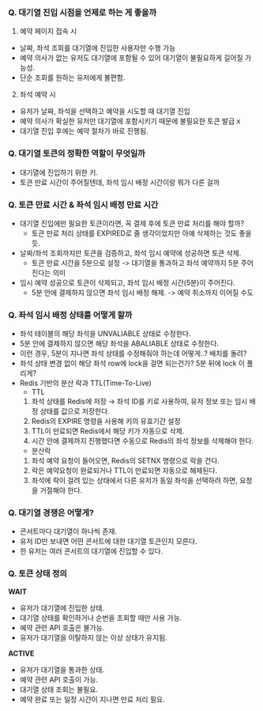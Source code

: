### Q. 대기열 진입 시점을 언제로 하는 게 좋을까

1. 예약 페이지 접속 시
- 날짜, 좌석 조회를 대기열에 진입한 사용자만 수행 가능
- 예약 의사가 없는 유저도 대기열에 포함될 수 있어 대기열이 불필요하게 길어질 가능성.
- 단순 조회를 원하는 유저에게 불편함.
2. 좌석 예약 시
- 유저가 날짜, 좌석을 선택하고 예약을 시도할 때 대기열 진입
- 예약 의사가 확실한 유저만 대기열에 포함시키기 때문에 불필요한 토큰 발급 x
- 대기열 진입 후에는 예약 절차가 바로 진행됨.

### Q. 대기열 토큰의 정확한 역할이 무엇일까
- 대기열에 진입하기 위한 키.
- 토큰 만료 시간이 주어질텐데, 좌석 임시 배정 시간이랑 뭐가 다른 걸까

### Q. 토큰 만료 시간 & 좌석 임시 배정 만료 시간
- 대기열 진입에만 필요한 토큰이라면, 꼭 결제 후에 토큰 만료 처리를 해야 할까?
  - 토큰 만료 처리 상태를 EXPIRED로 줄 생각이었지만 아예 삭제하는 것도 좋을 듯.
- 날짜/좌석 조회까지만 토큰을 검증하고, 좌석 임시 예약에 성공하면 토큰 삭제.
  - 토큰 만료 시간을 5분으로 설정 -> 대기열을 통과하고 좌석 예약까지 5분 주어진다는 의미
- 임시 예약 성공으로 토큰이 삭제되고, 좌석 임시 배정 시간(5분)이 주어진다.
  - 5분 안에 결제하지 않으면 좌석 임시 배정 해제. -> 예약 취소까지 이어질 수도

### Q. 좌석 임시 배정 상태를 어떻게 할까
- 좌석 테이블의 해당 좌석을 UNVALIABLE 상태로 수정한다.
- 5분 안에 결제하지 않으면 해당 좌석을 ABALIABLE 상태로 수정한다.
- 이런 경우, 5분이 지나면 좌석 상태를 수정해줘야 하는데 어떻게..? 배치를 돌려?
- 좌석 상태 변경 없이 해당 좌석 row에 lock을 걸면 되는건가?
  5분 뒤에 lock 이 풀리게?
- Redis 기반의 분산 락과 TTL(Time-To-Live)
    - TTL
    1. 좌석 상태를 Redis에 저장 → 좌석 ID를 키로 사용하여, 유저 정보 또는 임시 배정 상태를 값으로 저장한다.
    2. Redis의 EXPIRE 명령을 사용해 키의 유효기간 설정
    3. TTL이 만료되면 Redis에서 해당 키가 자동으로 삭제.
    4. 시간 안에 결제까지 진행했다면 수동으로 Redis의 좌석 정보를 삭제해야 한다.
    - 분산락
    1. 좌석 예약 요청이 들어오면, Redis의 SETNX 명령으로 락을 건다.
    2. 락은 예약요청이 완료되거나 TTL이 만료되면 자동으로 해제된다.
    3. 좌석에 락이 걸려 있는 상태에서 다른 유저가 동일 좌석을 선택하려 하면, 요청을 거절해야 한다.

### Q. 대기열 경쟁은 어떻게?
- 콘서트마다 대기열이 하나씩 존재.
- 유저 ID만 보내면 어떤 콘서트에 대한 대기열 토큰인지 모른다.
- 한 유저는 여러 콘서트의 대기열에 진입할 수 있다.

### Q. 토큰 상태 정의
**WAIT**
- 유저가 대기열에 진입한 상태.
- 대기열 상태를 확인하거나 순번을 조회할 때만 사용 가능.
- 예약 관련 API 호출은 불가능.
- 유저가 대기열을 이탈하지 않는 이상 상태가 유지됨.

**ACTIVE**
- 유저가 대기열을 통과한 상태.
- 예약 관련 API 호출이 가능.
- 대기열 상태 조회는 불필요.
- 예약 완료 또는 일정 시간이 지나면 만료 처리 필요.